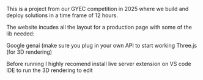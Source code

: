This is a project from our GYEC competition in 2025 where we build and deploy solutions in a time frame of 12 hours.



The website incudes all the layout for a production page with some of the lib needed:

Google genai (make sure you plug in your own API to start working
Three.js (for 3D rendering)


Before running I highly recomend install live server extension on VS code IDE to run the 3D rendering to edit
